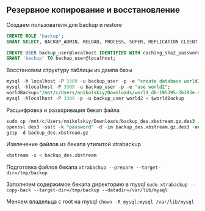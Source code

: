 ## Резервное копирование и восстановление 

Создаем пользователя для backup и restore 
```sql
CREATE ROLE 'backup';
GRANT SELECT, BACKUP_ADMIN, RELOAD, PROCESS, SUPER, REPLICATION CLIENT ON otus_backup.* TO 'backup';

CREATE USER backup_user@localhost IDENTIFIED WITH caching_sha2_password BY '12345';
GRANT 'backup' TO backup_user@localhost;
```

Восстановим структуру таблицы из дампа базы
```sql
mysql -h localhost -P 3309 -u backup_user -p -e "create database world2; show databases;"
mysql -hlocalhost -P 3309 -u backup_user -p -e "use world2";
worldBackup="/mnt/c/Users/nnikolskiy/Downloads/world_db-195395-3b193e.sql"
mysql -hlocalhost -P 3309 -p -u backup_user world2 < $worldBackup    
```

Расшифровка и разахривация бекап файла
```sql
sudo cp /mnt/c/Users/nnikolskiy/Downloads/backup_des.xbstream.gz.des3 /tmp/backup
openssl des3 -salt -k "password" -d -in backup_des.xbstream.gz.des3 -out backup_des.xbstream.gz
gzip -d backup_des.xbstream.gz    
```

Извлечение файлов из бекапа утилитой xtrabackup
```sql
xbstream -x < backup_des.xbstream
```

Подготовка файлов бекапа
`xtrabackup --prepare --target-dir=/tmp/backup`

Заполняем содержимое бекапа директорию в mysql
`sudo xtrabackup --copy-back --target-dir=/tmp/backup --datadir=/var/lib/mysql`

Меняем владельца с root на mysql
`chown -R mysql:mysql /var/lib/mysql`
